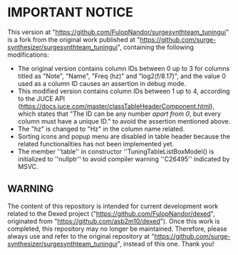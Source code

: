 # IMPORTANT NOTICE

This version at "https://github.com/FulopNandor/surgesynthteam_tuningui" is a fork 
from the original work published at "https://github.com/surge-synthesizer/surgesynthteam_tuningui", 
containing the following modifications:
- The original version contains column IDs between 0 up to 3 for columns
titled as "Note", "Name", "Freq (hz)" and "log2(f/8.17)", and the value 0
used as a column ID causes an assertion in debug mode.
- This modified version contains column IDs between 1 up to 4, according to
the JUCE API (https://docs.juce.com/master/classTableHeaderComponent.html), which
states that "The ID can be any number _apart from 0_, but every column must have a unique ID."
to avoid the assertion mentioned above. 
- The "hz" is changed to "Hz" in the column name related.
- Sorting icons and popup menu are disabled in table header because the related functionalities has not been implemented yet.
- The member ''table'' in constructor ''TuningTableListBoxModel() is initialized to ''nullptr'' to avoid compiler warning ''C26495'' indicated by MSVC.

## WARNING

The content of this repository is intended for current development work related to the Dexed project ("https://github.com/FulopNandor/dexed", originated from "https://github.com/asb2m10/dexed"). Once this work is completed, this repository may no longer be maintained. Therefore, please always use and refer to the original repository at "https://github.com/surge-synthesizer/surgesynthteam_tuningui", instead of this one. Thank you!